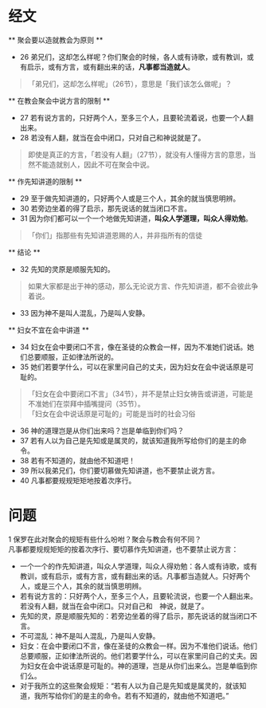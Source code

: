 
# 经文
** 聚会要以造就教会为原则 **  
- 26 弟兄们，这却怎么样呢？你们聚会的时候，各人或有诗歌，或有教训，或有启示，或有方言，或有翻出来的话，**凡事都当造就人**。  
> 「弟兄们，这却怎么样呢」（26节），意思是「我们该怎么做呢」？

** 在教会聚会中说方言的限制 **
- 27 若有说方言的，只好两个人，至多三个人，且要轮流着说，也要一个人翻出来。
- 28 若没有人翻，就当在会中闭口，只对自己和神说就是了。
> 即使是真正的方言，「若没有人翻」（27节），就没有人懂得方言的意思，当然不能造就别人，因此不可在聚会中说。

** 作先知讲道的限制 **
- 29 至于做先知讲道的，只好两个人或是三个人，其余的就当慎思明辨。
- 30 若旁边坐着的得了启示，那先说话的就当闭口不言。
- 31 因为你们都可以一个一个地做先知讲道，**叫众人学道理，叫众人得劝勉**。
> 「你们」指那些有先知讲道恩赐的人，并非指所有的信徒

** 结论 **
- 32 先知的灵原是顺服先知的。
> 如果大家都是出于神的感动，那么无论说方言、作先知讲道，都不会彼此争着说。
- 33 因为神不是叫人混乱，乃是叫人安静。

** 妇女不宜在会中讲道 **
- 34 妇女在会中要闭口不言，像在圣徒的众教会一样，因为不准她们说话。她们总要顺服，正如律法所说的。
- 35 她们若要学什么，可以在家里问自己的丈夫，因为妇女在会中说话原是可耻的。
> 「妇女在会中要闭口不言」（34节），并不是禁止妇女祷告或讲道，可能是不准她们在崇拜中插嘴提问（35节）。  
> 「妇女在会中说话原是可耻的」可能是当时的社会习俗
- 36 神的道理岂是从你们出来吗？岂是单临到你们吗？
- 37 若有人以为自己是先知或是属灵的，就该知道我所写给你们的是主的命令。
- 38 若有不知道的，就由他不知道吧！  
- 39 所以我弟兄们，你们要切慕做先知讲道，也不要禁止说方言。
- 40 凡事都要规规矩矩地按着次序行。

# 问题
1 保罗在此对聚会的规矩有些什么吩咐？聚会与教会有何不同？  
凡事都要规规矩矩的按着次序行、要切慕作先知讲道，也不要禁止说方言：
- 一个一个的作先知讲道，叫众人学道理，叫众人得劝勉：各人或有诗歌，或有教训，或有启示，或有方言，或有翻出来的话。凡事都当造就人。只好两个人，或是三个人，其余的就当慎思明辨。  
- 若有说方言的：只好两个人，至多三个人，且要轮流说，也要一个人翻出来。若没有人翻，就当在会中闭口。只对自己和　神说，就是了。
- 先知的灵，原是顺服先知的：若旁边坐着的得了启示，那先说话的就当闭口不言。
- 不可混乱：神不是叫人混乱，乃是叫人安静。
- 妇女：在会中要闭口不言，像在圣徒的众教会一样。因为不准他们说话。他们总要顺服，正如律法所说的。他们若要学什么，可以在家里问自己的丈夫。因为妇女在会中说话原是可耻的。神的道理，岂是从你们出来么。岂是单临到你们么。
- 对于我所立的这些聚会规矩：“若有人以为自己是先知或是属灵的，就该知道，我所写给你们的是主的命令。若有不知道的，就由他不知道吧。”

